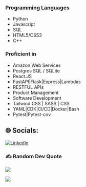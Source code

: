 ### Programming Languages
- Python 
- Javascript
- SQL
- HTML5/CSS3
- C++

### Proficient in
- Amazon Web Services 
- Postgres SQL / SQLite
- React.JS
- FastAPI|Flask|Express|Lambdas
- RESTFUL APIs
- Product Management
- Software Development
- Tailwind CSS | SASS | CSS
- YAML|CDK|CI/CD|Docker|Bash
- Pytest|Pytest-cov

## 🌐 Socials:
[![LinkedIn](https://img.shields.io/badge/LinkedIn-%230077B5.svg?logo=linkedin&logoColor=white)](https://linkedin.com/in/kadencarr) 

### ✍️ Random Dev Quote
![](https://quotes-github-readme.vercel.app/api?type=horizontal&theme=tokyonight)

<img
    src="https://github-readme-streak-stats.herokuapp.com/?user=Kccarr6022&&theme=react&&hide_border=true"
  />
